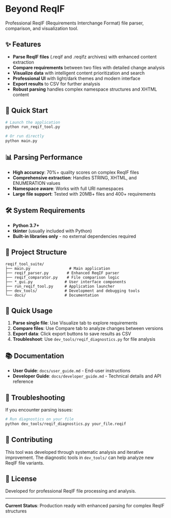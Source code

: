 # Beyond ReqIF

Professional ReqIF (Requirements Interchange Format) file parser, comparison, and visualization tool.

## ✨ Features

- **Parse ReqIF files** (.reqif and .reqifz archives) with enhanced content extraction
- **Compare requirements** between two files with detailed change analysis
- **Visualize data** with intelligent content prioritization and search
- **Professional UI** with light/dark themes and modern interface
- **Export results** to CSV for further analysis
- **Robust parsing** handles complex namespace structures and XHTML content

## 🚀 Quick Start

```bash
# Launch the application
python run_reqif_tool.py

# Or run directly
python main.py
```

## 📊 Parsing Performance

- **High accuracy**: 70%+ quality scores on complex ReqIF files
- **Comprehensive extraction**: Handles STRING, XHTML, and ENUMERATION values
- **Namespace aware**: Works with full URI namespaces
- **Large file support**: Tested with 20MB+ files and 400+ requirements

## 🛠️ System Requirements

- **Python 3.7+**
- **tkinter** (usually included with Python)
- **Built-in libraries only** - no external dependencies required

## 📁 Project Structure

```
reqif_tool_suite/
├── main.py                 # Main application
├── reqif_parser.py        # Enhanced ReqIF parser
├── reqif_comparator.py    # File comparison logic
├── *_gui.py              # User interface components
├── run_reqif_tool.py     # Application launcher
├── dev_tools/            # Development and debugging tools
└── docs/                 # Documentation
```

## 🎯 Quick Usage

1. **Parse single file**: Use Visualize tab to explore requirements
2. **Compare files**: Use Compare tab to analyze changes between versions
3. **Export data**: Click export buttons to save results as CSV
4. **Troubleshoot**: Use `dev_tools/reqif_diagnostics.py` for file analysis

## 📚 Documentation

- **User Guide**: `docs/user_guide.md` - End-user instructions
- **Developer Guide**: `docs/developer_guide.md` - Technical details and API reference

## 🔧 Troubleshooting

If you encounter parsing issues:
```bash
# Run diagnostics on your file
python dev_tools/reqif_diagnostics.py your_file.reqif
```

## 🤝 Contributing

This tool was developed through systematic analysis and iterative improvement. The diagnostic tools in `dev_tools/` can help analyze new ReqIF file variants.

## 📄 License

Developed for professional ReqIF file processing and analysis.

---

**Current Status**: Production ready with enhanced parsing for complex ReqIF structures